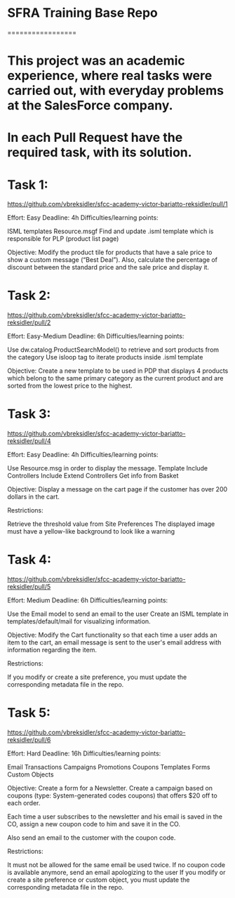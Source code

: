# SFRA Training Base Repo
=================

# This project was an academic experience, where real tasks were carried out, with everyday problems at the SalesForce company.

# In each Pull Request have the required task, with its solution.

# Task 1:

https://github.com/vbreksidler/sfcc-academy-victor-bariatto-reksidler/pull/1

Effort: Easy
Deadline: 4h
Difficulties/learning points:

ISML templates
Resource.msgf
Find and update .isml template which is responsible for PLP (product list page)

Objective:
Modify the product tile for products that have a sale price to show a custom message (“Best Deal”). Also, calculate the percentage of discount between the standard price and the sale price and display it.


# Task 2:

https://github.com/vbreksidler/sfcc-academy-victor-bariatto-reksidler/pull/2

Effort: Easy-Medium
Deadline: 6h
Difficulties/learning points:

Use dw.catalog.ProductSearchModel() to retrieve and sort products from the category
Use isloop tag to iterate products inside .isml template

Objective:
Create a new template to be used in PDP that displays 4 products which belong to the same primary category as the current product and are sorted from the lowest price to the highest.

# Task 3:

https://github.com/vbreksidler/sfcc-academy-victor-bariatto-reksidler/pull/4

Effort: Easy
Deadline: 4h
Difficulties/learning points:

Use Resource.msg in order to display the message.
Template Include
Controllers Include
Extend Controllers
Get info from Basket

Objective:
Display a message on the cart page if the customer has over 200 dollars in the cart.

Restrictions:

Retrieve the threshold value from Site Preferences
The displayed image must have a yellow-like background to look like a warning

# Task 4:

https://github.com/vbreksidler/sfcc-academy-victor-bariatto-reksidler/pull/5

Effort: Medium
Deadline: 6h
Difficulties/learning points:

Use the Email model to send an email to the user
Create an ISML template in templates/default/mail for visualizing information.

Objective:
Modify the Cart functionality so that each time a user adds an item to the cart, an email message is sent to the user's email address with information regarding the item.

Restrictions:

If you modify or create a site preference, you must update the corresponding metadata file in the repo.

# Task 5:

https://github.com/vbreksidler/sfcc-academy-victor-bariatto-reksidler/pull/6

Effort: Hard
Deadline: 16h
Difficulties/learning points:

Email
Transactions
Campaigns
Promotions
Coupons
Templates
Forms
Custom Objects

Objective:
Create a form for a Newsletter. Create a campaign based on coupons (type: System-generated codes coupons) that offers $20 off to each order. 

Each time a user subscribes to the newsletter and his email is saved in the CO, assign a new coupon code to him and save it in the CO. 

Also send an email to the customer with the coupon code. 

Restrictions:

It must not be allowed for the same email be used twice. 
If no coupon code is available anymore, send an email apologizing to the user
If you modify or create a site preference or custom object, you must update the corresponding metadata file in the repo.
